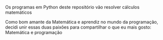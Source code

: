 Os programas em Python deste repositório vão resolver cálculos matemáticos
 
Como bom amante da Matemática e aprendiz no mundo da programação, decidi unir essas duas paixões para compartilhar o que eu mais gosto:
Matemática e programação

